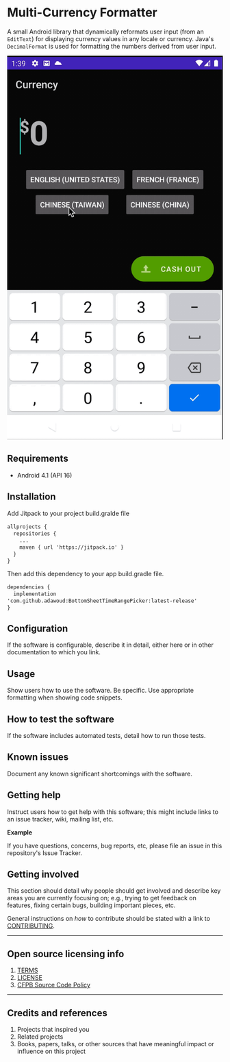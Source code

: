 # Multi-Currency Formatter

A small Android library that dynamically reformats user input (from an `EditText`) for displaying currency values in any locale or currency. Java's `DecimalFormat` is used for formatting the numbers derived from user input.

![Currency Formatter in use](/currency-formatter.gif)


## Requirements

- Android 4.1 (API 16)

## Installation

Add Jitpack to your project build.gralde file
 
```
allprojects {
  repositories {
    ...
    maven { url 'https://jitpack.io' }
  }
}
```

Then add this dependency to your app build.gradle file.

```
dependencies {
  implementation 'com.github.adawoud:BottomSheetTimeRangePicker:latest-release'
}
```

## Configuration

If the software is configurable, describe it in detail, either here or in other documentation to which you link.

## Usage

Show users how to use the software.
Be specific.
Use appropriate formatting when showing code snippets.

## How to test the software

If the software includes automated tests, detail how to run those tests.

## Known issues

Document any known significant shortcomings with the software.

## Getting help

Instruct users how to get help with this software; this might include links to an issue tracker, wiki, mailing list, etc.

**Example**

If you have questions, concerns, bug reports, etc, please file an issue in this repository's Issue Tracker.

## Getting involved

This section should detail why people should get involved and describe key areas you are
currently focusing on; e.g., trying to get feedback on features, fixing certain bugs, building
important pieces, etc.

General instructions on _how_ to contribute should be stated with a link to [CONTRIBUTING](CONTRIBUTING.md).


----

## Open source licensing info
1. [TERMS](TERMS.md)
2. [LICENSE](LICENSE)
3. [CFPB Source Code Policy](https://github.com/cfpb/source-code-policy/)


----

## Credits and references

1. Projects that inspired you
2. Related projects
3. Books, papers, talks, or other sources that have meaningful impact or influence on this project

